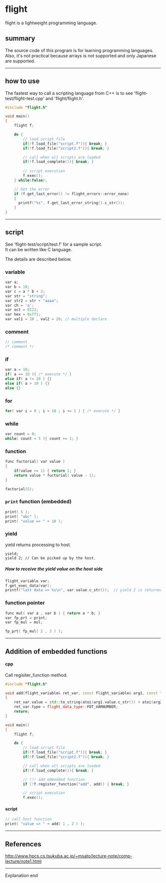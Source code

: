 # flight
flight is a lightweight programming language.

## summary
The source code of this program is for learning programming languages.  
Also, it's not practical because arrays is not supported and only Japanese are supported.

---

## how to use
The fastest way to call a scripting language from C++ is to see 'flight-test/flight-test.cpp' and 'flight/flight.h'.

```cpp
#include "flight.h"

void main()
{
    flight f;

    do {
        // load script file
        if(!f.load_file("script.f")){ break; }
        if(!f.load_file("script2.f")){ break; }

        // call when all scripts are loaded
        if(!f.load_complete()){ break; }
        
        // script execution
        f.exec();
    } while(false);

    // Get the error
    if (f.get_last_error() != flight_errors::error_none)
    {
      printf("%s", f.get_last_error_string().c_str());
    }
}
```

---

## script
See 'flight-test/script/test.f' for a sample script.   
It can be written like C language. 

The details are described below.  

### variable

```cpp
var a;
var b = 10;
var c = a * b + 3;
var str = "string";
var str2 = str + "aaaa";
var ch = 'a';
var oct = 0123;
var hex = 0xff1;
var val1 = 10 , val2 = 20; // multiple declare
```

### comment

```cpp
// comment
/* comment */
```

### if

```cpp
var a = 10;
if( a == 10 ){ /* execute */ }
else if( a != 20 ) {}
else if( a > 10 ) {}
else {}
```

### for

```cpp
for( var i = 0 ; i < 10 ; i += 1 ) { /* execute */ }
```

### while 

```cpp
var count = 0;
while( count < 5 ){ count += 1; }
```

### function

```cpp
func fuctorial( var value )
{
    if(value <= 1) { return 1; }
    return value * fuctorial( value - 1);
}

factorial(5);
```

### `print` function (embedded)

```cpp
print( 5 );
print( "abc" );
print( "value => " + 10 );
```

### yield

yield returns processing to host.

```
yield;
yield 2; // Can be picked up by the host.
```

##### How to receive the yield value on the host side

```cpp
flight_variable var;
f.get_exec_data(var);
printf("last data => %s\n", var.value.c_str());  // yield 2 is returned 2, yield is returned ""
```

### function pointer

```cpp
func mul( var a , var b ) { return a * b; }
var fp_prt = print;
var fp_mul = mul;

fp_prt( fp_mul( 2 , 3 ) );
```

---

## Addition of embedded functions

#### cpp

Call regisiter_function method.

```cpp
#include "flight.h"

void add(flight_variable& ret_var, const flight_variable& arg1, const flight_variable& arg2)
{
    ret_var.value = std::to_string(atoi(arg1.value.c_str()) + atoi(arg2.value.c_str()));
    ret_var.type = flight_data_type::FDT_VARNUMBER;
    return;
}

void main()
{
    flight f;

    do {
        // load script file
        if(!f.load_file("script.f")){ break; }
        if(!f.load_file("script2.f")){ break; }

        // call when all scripts are loaded
        if(!f.load_complete()){ break; }

        // !!! add embedded function
        if (!f.register_function("add", add)) { break; }

        // script execution
        f.exec();
```

#### script 

```cpp
// call host function
print( "value => " + add( 1 , 2 ) );
```

---

## References

http://www.hpcs.cs.tsukuba.ac.jp/~msato/lecture-note/comp-lecture/note1.html

---

Explanation end
